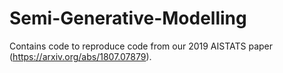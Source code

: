 # Semi-Generative-Modelling
Contains code to reproduce code from our 2019 AISTATS paper (https://arxiv.org/abs/1807.07879).
